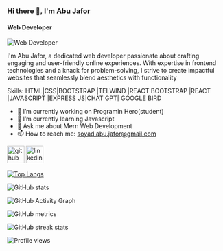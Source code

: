### Hi there 👋, I'm Abu Jafor
#### Web Developer
![Web Developer](https://media.licdn.com/dms/image/D4E03AQGS_D8aVq79CA/profile-displayphoto-shrink_800_800/0/1685072263036?e=1690416000&v=beta&t=UCebNuPEbySdFQNW-G8tSsVhTU0A1KyxNR848djpVME)

I'm Abu Jafor, a dedicated web developer passionate about crafting engaging and user-friendly online experiences. With expertise in frontend technologies and a knack for problem-solving, I strive to create impactful websites that seamlessly blend aesthetics with functionality

Skills: HTML|CSS|BOOTSTRAP |TELWIND |REACT BOOTSTRAP |REACT |JAVASCRIPT |EXPRESS JS|CHAT GPT| GOOGLE BIRD

- 🔭 I’m currently working on Programin Hero(student) 
- 🌱 I’m currently learning Javascript  
- 💬 Ask me about Mern Web Development  
- 📫 How to reach me: soyad.abu.jafor@gmail.com 


[<img src='https://cdn.jsdelivr.net/npm/simple-icons@3.0.1/icons/github.svg' alt='github' height='40'>](https://github.com/https://github.com/abujafor1924)  [<img src='https://cdn.jsdelivr.net/npm/simple-icons@3.0.1/icons/linkedin.svg' alt='linkedin' height='40'>](https://www.linkedin.com/in/https://www.linkedin.com/in/abu-jafor-575726278//)  

[![Top Langs](https://github-readme-stats.vercel.app/api/top-langs/?username=https://github.com/abujafor1924)](https://github.com/anuraghazra/github-readme-stats)

![GitHub stats](https://github-readme-stats.vercel.app/api?username=https://github.com/abujafor1924&show_icons=true&count_private=true)  

![GitHub Activity Graph](https://activity-graph.herokuapp.com/graph?username=https://github.com/abujafor1924)  

![GitHub metrics](https://metrics.lecoq.io/https://github.com/abujafor1924)  

![GitHub streak stats](https://streak-stats.demolab.com/?user=https://github.com/abujafor1924)  

![Profile views](https://gpvc.arturio.dev/https://github.com/abujafor1924)  
